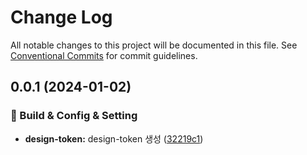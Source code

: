 # Change Log

All notable changes to this project will be documented in this file.
See [Conventional Commits](https://conventionalcommits.org) for commit guidelines.

## 0.0.1 (2024-01-02)


### 👷 Build & Config & Setting

* **design-token:** design-token 생성 ([32219c1](https://github.com/Raoun4136/raoun/commit/32219c19498267f9ee398d92c1f39afecf78e6f0))
